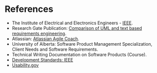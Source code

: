 # References

- The Institute of Electrical and Electronics Engineers - [IEEE](https://www.ieee.org/).
- Research Gate Publication: [Comparison of UML and text based requirements engineering](https://www.researchgate.net/publication/221320747_Comparison_of_UML_and_text_based_requirements_engineering).
- Atlassian: [Atlassian Agile Coach](https://www.atlassian.com/agile/project-management/user-stories).
- University of Alberta: Software Product Management Specialization, Client Needs and Software Requirements.
- Technical Writing Documentation on Software Products (Course).
- [Development Standards: IEEE](Development.standards.ieee.org)
- [Usability.gov](https://www.usability.gov/)
